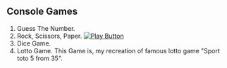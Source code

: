 ## Console Games

1. Guess The Number.
2. Rock, Scissors, Paper. [<img alt = "Play Button" src="https://user-images.githubusercontent.com/85368212/169246359-bc946-e-73-2c4f-42ff-b980-fe0c229f35c9.png" />](https://replit.com/@jordiboy/Rock-Scissors-Paper#Main.cs)
3. Dice Game.
4. Lotto Game.
	This Game is, my recreation of famous lotto game "Sport toto 5 from 35".
